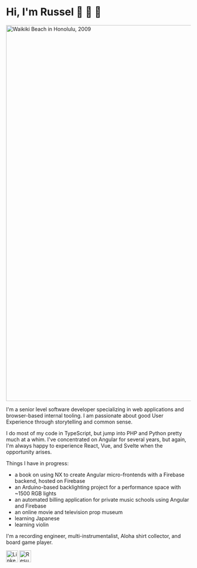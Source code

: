 # Hi, I'm Russel 👋 🎸 🌴

<img width="1024" alt="Waikiki Beach in Honolulu, 2009" src="https://github.com/russelporosky/russelporosky/assets/6520433/17c6d3a9-d67f-4b36-becc-15a90a6dc9c5">

I'm a senior level software developer specializing in web applications and browser-based internal tooling. I am passionate about good User Experience through storytelling and common sense.

I do most of my code in TypeScript, but jump into PHP and Python pretty much at a whim. I've concentrated on Angular for several years, but again, I'm always happy to experience React, Vue, and Svelte when the opportunity arises.

Things I have in progress:
* a book on using NX to create Angular micro-frontends with a Firebase backend, hosted on Firebase
* an Arduino-based backlighting project for a performance space with ~1500 RGB lights
* an automated billing application for private music schools using Angular and Firebase
* an online movie and television prop museum
* learning Japanese
* learning violin

I'm a recording engineer, multi-instrumentalist, Aloha shirt collector, and board game player.

[<img height="32" width="32" alt="LinkedIn" src="https://unpkg.com/simple-icons@v9/icons/linkedin.svg" />](https://www.linkedin.com/in/russelporosky/)
[<img height="32" width="32" alt="Resume" src="https://unpkg.com/simple-icons@v9/icons/readme.svg" />](https://registry.jsonresume.org/russelporosky)
